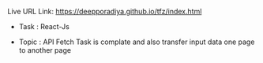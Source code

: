 Live URL Link: https://deepporadiya.github.io/tfz/index.html

- Task : React-Js 

- Topic : API Fetch Task is complate and also transfer input  data one page to another page 